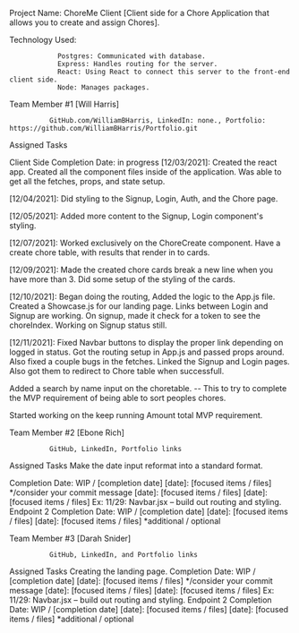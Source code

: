 Project Name: ChoreMe Client [Client side for a Chore Application that allows you to create and assign Chores].

Technology Used:

                Postgres: Communicated with database.
                Express: Handles routing for the server.
                React: Using React to connect this server to the front-end client side.
                Node: Manages packages.

Team Member #1  [Will Harris]

              GitHub.com/WilliamBHarris, LinkedIn: none., Portfolio: https://github.com/WilliamBHarris/Portfolio.git

Assigned Tasks

Client Side
Completion Date: in progress
[12/03/2021]: Created the react app.  Created all the component files inside of the application.
              Was able to get all the fetches, props, and state setup.  
              
[12/04/2021]: Did styling to the Signup, Login, Auth, and the Chore page.

[12/05/2021]: Added more content to the Signup, Login component's styling.

[12/07/2021]: Worked exclusively on the ChoreCreate component. Have a create chore table, with results that render in to cards.

[12/09/2021]:  Made the created chore cards break a new line when you have more than 3. Did some setup of the styling of the cards.

[12/10/2021]:  Began doing the routing, Added the logic to the App.js file. Created a Showcase.js for our landing page.  Links between Login 
and Signup are working.  On signup, made it check for a token to see the choreIndex.  Working on Signup status still.

[12/11/2021]: Fixed Navbar buttons to display the proper link depending on logged in status. Got the routing setup in App.js and passed props around.
Also fixed a couple bugs in the fetches. Linked the Signup and Login pages. Also got them to redirect to Chore table when successfull.

Added a search by name input on the choretable. -- This to try to complete the MVP requirement of being able to sort peoples chores.

Started working on the keep running Amount total MVP requirement.




Team Member #2  [Ebone Rich]

              GitHub, LinkedIn, Portfolio links

Assigned Tasks
Make the date input reformat into a standard format.

Completion Date: WIP / [completion date]
[date]: [focused items / files] */consider your commit message
[date]: [focused items / files]
[date]: [focused items / files]
Ex: 11/29: Navbar.jsx – build out routing and styling.
Endpoint 2
Completion Date: WIP / [completion date]
[date]: [focused items / files]
[date]: [focused items / files]
*additional / optional
 

Team Member #3  [Darah Snider]

              GitHub, LinkedIn, and Portfolio links

Assigned Tasks
Creating the landing page. 
Completion Date: WIP / [completion date]
[date]: [focused items / files] */consider your commit message
[date]: [focused items / files]
[date]: [focused items / files]
Ex: 11/29: Navbar.jsx – build out routing and styling.
Endpoint 2
Completion Date: WIP / [completion date]
[date]: [focused items / files]
[date]: [focused items / files]
*additional / optional
